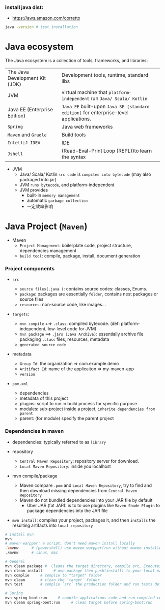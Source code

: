 ### install java dist:

- https://aws.amazon.com/corretto

```bash
java -version # test installation
```

# Java ecosystem

The Java ecosystem is a collection of tools, frameworks, and libraries:

|                                |                                                                                      |
| ------------------------------ | ------------------------------------------------------------------------------------ |
| The Java Development Kit (JDK) | Development tools, runtime, standard libs                                            |
| JVM                            | virtual machine that `platform-independent` run `Java/ Scala/ Kotlin`                |
| Java EE (Enterprise Edition)   | `Java EE` built-upon `Java SE (standard edition)` for enterprise-level applications. |
| `Spring`                       | Java web frameworks                                                                  |
| `Maven` and `Gradle`           | Build tools                                                                          |
| `IntelliJ IDEA`                | IDE                                                                                  |
| `Jshell`                       | (Read-Eval-Print Loop (REPL))to learn the syntax                                     |

- JVM
  - Java/ Scala/ Kotlin `src code` is `compiled into bytecode` (may also packaged into jar)
  - JVM `runs bytecode`, and platform-independent
  - JVM provides
    - built-in `memory management`
    - automatic `garbage collection`
    - 一定效率影响

# Java Project (`Maven`)

- Maven
  - `Project Management`: boilerplate code, project structure, dependencies management
  - `build tool`: compile, package, install, document generation

### Project components

- `src`
  - `source files(.java )`: contains source codes: classes, Enums.
  - `package`: packages are essentially `folder`, contains nest packages or source files
  - `resources`: non-source code, like images...
- `targets`:

  - `mvn compile` +=> `.class`: compiled bytecode. (def: platform-independent, low-level code for JVM)
  - `mvn package` ==> `.jars (Java Archive)`: essentially archive file packaging `.class` files, resources, metadata
  - `generated source code`

- metadata

  - `Group Id`: the organization => com.example.demo
  - `Aritifact Id`: name of the applicaiton => my-maven-app
  - `version`

- `pom.xml`
  - dependencies
  - metadata of this project
  - plugins: script to run in build process for specific purpose
  - modules: sub-project inside a project, `inherite dependencies from parent`
  - parent: (for module) specify the parent project

### Dependencies in maven

- dependencies: typically referred to as `library`
- repository

  - `Central Maven Repository`: repository server for download.
  - `Local Maven Repository`: inside you localhost

- mvn compile/package

  - Maven compare `.pom` and `Local Maven Repository`, try to find and then download missing dependencies from `Central Maven Repository`
  - Maven do not bundled dependencies into your JAR file by default
    - Uber JAR (fat JAR): is to to use plugins like `Maven Shade Plugin` to package dependencies into the JAR file

- `mvn install`: compiles your project, packages it, and then `installs` the resulting artifacts into `local repository`

```bash
# install mvn
mvn
# maven warpper: a script, don't need maven install locally
.\mvnw      # (powershell) use maven warpper(run without maven installed)
./mvnw      # linux, mac

# General
mvn clean package #  Cleans the target directory, compile src, Executes any tests, Packages into JAR
mvn clean install     # mvn package then push(install) to your local maven repository
mvn complie     # complie to "target" folder
mvn clean       # clean the `target` folder
mvn test        # complie `src` the production folder and run tests defined in the `test` folder

# Spring
mvn spring-boot:run     # compile applications code and run compiled code  => target folder
mvn clean spring-boot:run     # clean target before spring-boot:run
```
